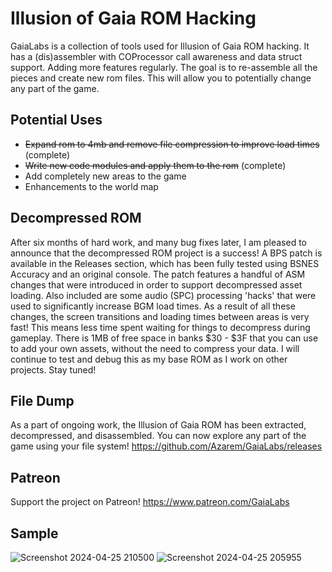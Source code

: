 # Illusion of Gaia ROM Hacking

GaiaLabs is a collection of tools used for Illusion of Gaia ROM hacking. It has a (dis)assembler with COProcessor call awareness and data struct support. Adding more features regularly.
The goal is to re-assemble all the pieces and create new rom files. This will allow you to potentially change any part of the game.

## Potential Uses
- ~~Expand rom to 4mb and remove file compression to improve load times~~ (complete)
- ~~Write new code modules and apply them to the rom~~ (complete)
- Add completely new areas to the game
- Enhancements to the world map

## Decompressed ROM
After six months of hard work, and many bug fixes later, I am pleased to announce that the decompressed ROM project is a success! A BPS patch is available in the Releases section, which has been fully tested using BSNES Accuracy and an original console. The patch features a handful of ASM changes that were introduced in order to support decompressed asset loading. Also included are some audio (SPC) processing 'hacks' that were used to significantly increase BGM load times. As a result of all these changes, the screen transitions and loading times between areas is very fast! This means less time spent waiting for things to decompress during gameplay. There is 1MB of free space in banks $30 - $3F that you can use to add your own assets, without the need to compress your data. I will continue to test and debug this as my base ROM as I work on other projects. Stay tuned!
  
## File Dump
As a part of ongoing work, the Illusion of Gaia ROM has been extracted, decompressed, and disassembled. You can now explore any part of the game using your file system!
https://github.com/Azarem/GaiaLabs/releases

## Patreon
Support the project on Patreon!
https://www.patreon.com/GaiaLabs

## Sample
![Screenshot 2024-04-25 210500](https://github.com/Azarem/GaiaLabs/assets/7395229/acb007df-34eb-4384-a8ea-628eccea861b)
![Screenshot 2024-04-25 205955](https://github.com/Azarem/GaiaLabs/assets/7395229/acb1481b-f38c-4a73-91ae-763dc15c5b0d)



